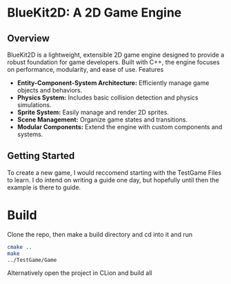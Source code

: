 # BlueKit2D: A 2D Game Engine
## Overview

BlueKit2D is a lightweight, extensible 2D game engine designed to provide a robust foundation for game developers. Built with C++, the engine focuses on performance, modularity, and ease of use.
Features

- **Entity-Component-System Architecture:** Efficiently manage game objects and behaviors.
- **Physics System:** Includes basic collision detection and physics simulations.
- **Sprite System:** Easily manage and render 2D sprites.
- **Scene Management:** Organize game states and transitions.
- **Modular Components:** Extend the engine with custom components and systems.

## Getting Started

To create a new game, I would reccomend starting with the TestGame Files to learn.
I do intend on writing a guide one day, but hopefully until then the example is there to guide.

# Build
Clone the repo, then make a build directory and cd into it and run
```zsh
cmake ..
make
../TestGame/Game
```
Alternatively open the project in CLion and build all

